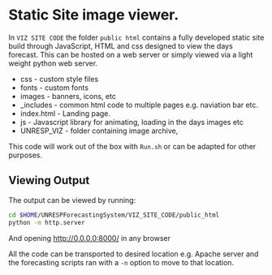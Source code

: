 # Static Site image viewer.

In `VIZ SITE CODE` the folder `public html` contains a fully developed static site build through JavaScript, HTML and css designed to view the days forecast. This can be hosted on a web server or simply viewed via a light weight python web server.

* css - custom style files
* fonts - custom fonts
* images  - banners, icons, etc
* _includes - common html code to multiple pages e.g. naviation bar etc.
* index.html  - Landing page.
* js - Javascript library for animating, loading in the days images etc
* UNRESP_VIZ - folder containing image archive,

This code will work out of the box with `Run.sh` or can be adapted for other purposes.

## Viewing Output

The output can be viewed by running:

```bash
cd $HOME/UNRESPForecastingSystem/VIZ_SITE_CODE/public_html
python -m http.server
```
And opening http://0.0.0.0:8000/ in any browser

All the code can be transported to desired location e.g. Apache server and the
forecasting scripts ran with a `-n` option to move to that location.
